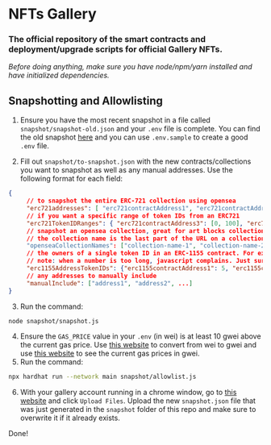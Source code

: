 # NFTs Gallery

### The official repository of the smart contracts and deployment/upgrade scripts for official Gallery NFTs.


*Before doing anything, make sure you have node/npm/yarn installed and have initialized dependencies.*


## Snapshotting and Allowlisting

1. Ensure you have the most recent snapshot in a file called `snapshot/snapshot-old.json` and your `.env` file is complete. You can find the old snapshot [here](https://storage.cloud.google.com/gallery-prod-325303.appspot.com/snapshot.json) and you can use `.env.sample` to create a good `.env` file.

2. Fill out `snapshot/to-snapshot.json` with the new contracts/collections you want to snapshot as well as any manual addresses. Use the following format for each field:

```json
{
	 // to snapshot the entire ERC-721 collection using opensea
	 "erc721addresses": [ "erc721contractAddress1", "erc721contractAddress2", ...],
	 // if you want a specific range of token IDs from an ERC721
	 "erc721TokenIDRanges": { "erc721contractAddress3": [0, 100], "erc721contractAddress4": [900, 10040] },
	 // snapshot an opensea collection, great for art blocks collections because they are separated into collections on opensea but not in the contract.
	 // the collection name is the last part of the URL on a collection page. e.g. https://opensea.io/collection/chromie-squiggle-by-snowfro -> "chromie-squiggle-by-snowfro"
	 "openseaCollectionNames": ["collection-name-1", "collection-name-2", ...],
	 // the owners of a single token ID in an ERC-1155 contract. For example, the Gallery Membership Card Tiers.
	 // note: when a number is too long, javascript complains. Just surround it in quotes
	 "erc1155AddressTokenIDs": {"erc1155contractAddress1": 5, "erc1155contractAddress2": "10003920003940"},
	 // any addresses to manually include
	 "manualInclude": ["address1", "address2", ...]
}
```

3. Run the command:

```bash
node snapshot/snapshot.js
```

4. Ensure the `GAS_PRICE` value in your `.env` (in wei) is at least 10 gwei above the current gas price. Use [this website](https://eth-converter.com/) to convert from wei to gwei and use [this website](https://etherscan.io/gastracker) to see the current gas prices in gwei.
5. Run the command:

```bash
npx hardhat run --network main snapshot/allowlist.js
```

6. With your gallery account running in a chrome window, go to [this website](https://console.cloud.google.com/storage/browser/gallery-prod-325303.appspot.com;tab=objects?project=gallery-prod-325303&supportedpurview=project&prefix=&forceOnObjectsSortingFiltering=false) and click `Upload Files`. Upload the new `snapshot.json` file that was just generated in the `snapshot` folder of this repo and make sure to overwrite it if it already exists.

Done!
